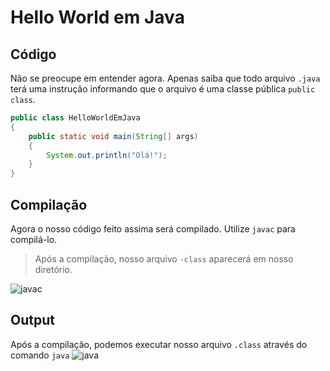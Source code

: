 # Hello World em Java

## Código
Não se preocupe em entender agora. Apenas saiba que todo arquivo `.java` terá uma instrução
informando que o arquivo é uma classe pública `public class`. 
```java 
public class HelloWorldEmJava
{
    public static void main(String[] args)
    {
        System.out.println("Olá!");
    }
}
```

## Compilação
Agora o nosso código feito assima será compilado. Utilize `javac` para compilá-lo.
> Após a compilação, nosso arquivo `·class` aparecerá em nosso diretório.

![javac](https://github.com/FireguiQueen/Java/assets/98475125/af921f07-2acf-406c-8d7d-f01ff6a6c506)


## Output
Após a compilação, podemos executar nosso arquivo `.class` através do comando `java`
![java](https://github.com/FireguiQueen/Java/assets/98475125/4d6305a0-eeb3-4080-a829-8e26c283929a)

